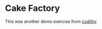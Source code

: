 # Cake Factory

This was another demo exercise from [codility](https://app.codility.com/programmers/).
